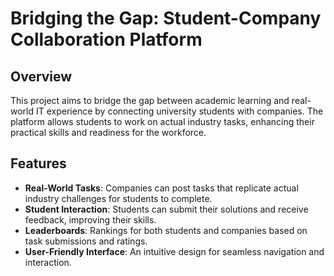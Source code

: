 # Bridging the Gap: Student-Company Collaboration Platform

## Overview

This project aims to bridge the gap between academic learning and real-world IT experience by connecting university students with companies. The platform allows students to work on actual industry tasks, enhancing their practical skills and readiness for the workforce.

## Features

- **Real-World Tasks**: Companies can post tasks that replicate actual industry challenges for students to complete.
- **Student Interaction**: Students can submit their solutions and receive feedback, improving their skills.
- **Leaderboards**: Rankings for both students and companies based on task submissions and ratings.
- **User-Friendly Interface**: An intuitive design for seamless navigation and interaction.
